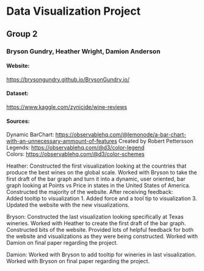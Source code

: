 # Data Visualization Project

## Group 2 

### Bryson Gundry, Heather Wright, Damion Anderson 

#### Website: 
https://brysongundry.github.io/BrysonGundry.io/

#### Dataset: 
https://www.kaggle.com/zynicide/wine-reviews

#### Sources:
Dynamic BarChart: https://observablehq.com/@lemonode/a-bar-chart-with-an-unnecessary-ammount-of-features Created by Robert Pettersson  
Legends: https://observablehq.com/@d3/color-legend  
Colors: https://observablehq.com/@d3/color-schemes  

Heather: Constructed the first visualization looking at the countries that produce the best wines on the global scale. Worked with Bryson to take the first draft of the bar graph and turn it into a dynamic, user oriented, bar graph looking at Points vs Price in states in the United States of America. Constructed the majority of the website.
After receiving feedback:  
Added tooltip to visualization 1. Added force and a tool tip to visualization 3. Updated the website with the new visualizations.  

Bryson: Constructed the last visualization looking specifically at Texas wineries. Worked with Heather to create the first draft of the bar graph. Constructed bits of the website. Provided lots of helpful feedback for both the website and visualizations as they were being constructed. Worked with Damion on final paper regarding the project.  

Damion: Worked with Bryson to add tooltip for wineries in last visualization. Worked with Bryson on final paper regarding the project.  
